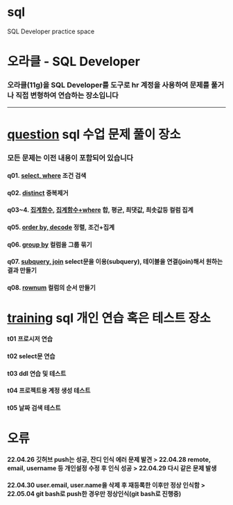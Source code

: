 # sql
SQL Developer practice space

# 오라클 - SQL Developer

### 오라클(11g)을 SQL Developer를 도구로 hr 계정을 사용하여 문제를 풀거나 직접 변형하여 연습하는 장소입니다 

---

# [question](https://github.com/chickenpop/sql/tree/main/question) sql 수업 문제 풀이 장소

### 모든 문제는 이전 내용이 포함되어 있습니다

#### q01. [select, where](https://github.com/chickenpop/sql/blob/main/question/q01_select_where.sql) 조건 검색

#### q02. [distinct](https://github.com/chickenpop/sql/blob/main/question/q02_select_distinct.sql) 중복제거

#### q03~4. [집계함수](https://github.com/chickenpop/sql/blob/main/question/q03_aggregatioin_function.sql), [집계함수+where](https://github.com/chickenpop/sql/blob/main/question/q04_where_aggregatioin.sql) 합, 평균, 최댓값, 최솟값등 컬럼 집계

#### q05. [order by, decode](https://github.com/chickenpop/sql/blob/main/question/q05_orderby_decode.sql) 정렬, 조건+집계

#### q06. [group by](https://github.com/chickenpop/sql/blob/main/question/q06_groupby.sql) 컬럼을 그룹 묶기

#### q07. [subquery, join](https://github.com/chickenpop/sql/blob/main/question/q06_groupby.sql) select문을 이용(subquery), 테이블을 연결(join)해서 원하는 결과 만들기

#### q08. [rownum](https://github.com/chickenpop/sql/blob/main/question/q06_groupby.sql) 컬럼의 순서 만들기

# [training](https://github.com/chickenpop/sql/tree/main/training) sql 개인 연습 혹은 테스트 장소

#### t01 프로시저 연습

#### t02 select문 연습

#### t03 ddl 연습 및 테스트

#### t04 프로젝트용 계정 생성 테스트

#### t05 날짜 검색 테스트

# 오류

#### 22.04.26 깃허브 push는 성공, 잔디 인식 에러 문제 발견 > 22.04.28 remote, email, username 등 개인설정 수정 후 인식 성공 > 22.04.29 다시 같은 문제 발생

#### 22.04.30 user.email, user.name을 삭제 후 재등록한 이후만 정상 인식함 > 22.05.04 git bash로 push한 경우만 정상인식(git bash로 진행중)
